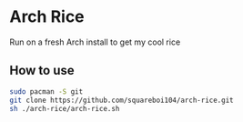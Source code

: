 # Arch Rice

Run on a fresh Arch install to get my cool rice

## How to use

```bash
sudo pacman -S git
git clone https://github.com/squareboi104/arch-rice.git
sh ./arch-rice/arch-rice.sh
```
